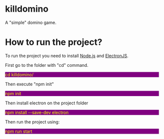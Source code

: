 # killdomino
A "simple" domino game.

<style>
  .code{
    background-color: purple;
    color:yellow;
  }
</style>

<h1>How to run the project?</h1>
<p>
  To run the project you need to install <a href="https://nodejs.org/en/">Node.js</a> and <a href="https://www.electronjs.org/">ElectronJS</a>.
</p>
<p></p>
<p>First go to the folder with "cd" command.</p>
<p></p>
<div class="code" style="background-color: purple;color:yellow;">
  cd killdomino/
</div>
<p></p>
<p>Then execute "npm init"</p>
<div class="code">
  npm init
</div>
<p></p>
<p>Then install electron on the project folder</p>
<p></p>
<div class="code">
  npm install --save-dev electron
</div>
<p></p>
<p>Then run the project using:</p>
<p></p>
<div class="code">
  npm run start
</div>


